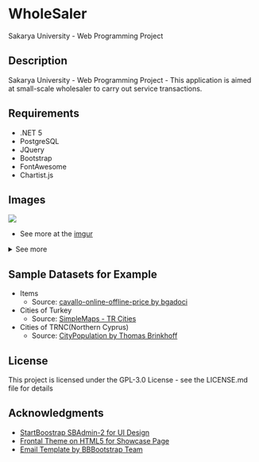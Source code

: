 # 
# WholeSaler

Sakarya University - Web Programming Project

## Description

Sakarya University - Web Programming Project - This application is aimed at small-scale wholesaler to carry out service transactions.

## Requirements

* .NET 5 
* PostgreSQL
* JQuery
* Bootstrap
* FontAwesome
* Chartist.js

## Images

<img src="https://i.imgur.com/wp4oaeU.png" name="dashboard">
  
* See more at the <a href="https://imgur.com/a/doGgX9g">imgur</a>

<details>
  <summary> See more</summary>
  <img src="https://i.imgur.com/2aLC1oH.png" name="showcase">
  <img src="https://i.imgur.com/MtcZ0Li.png" name="register">
  <img src="https://i.imgur.com/1KI8K8Q.png" name="confirm_account">
  <img src="https://i.imgur.com/Nnb0Mb4.png" name="login">
  <img src="https://i.imgur.com/6pcy33s.png" name="create_category">
  <img src="https://i.imgur.com/QZeZuLZ.png" name="list_operations">
  <img src="https://i.imgur.com/QIJqeU6.png" name="manage_account">
  <img src="https://i.imgur.com/NP4x8tP.png" name="manage_users_roles">
  <img src="https://i.imgur.com/DgK97xa.png" name="logs">
  <img src="https://i.imgur.com/fQlFfF9.png" name="basket">
  <img src="https://i.imgur.com/VfdXrds.png" name="basket_2">
</details>

## Sample Datasets for Example

* Items 
   * Source: [cavallo-online-offline-price by bgadoci](https://data.world/bgadoci/cavallo-online-offline-prices/workspace/)
* Cities of Turkey 
   * Source: [SimpleMaps - TR Cities](https://simplemaps.com/data/tr-cities)
* Cities of TRNC(Northern Cyprus)
   * Source: [CityPopulation by  Thomas Brinkhoff](http://www.citypopulation.de/en/cyprus/cities/north/)

## License

This project is licensed under the GPL-3.0 License - see the LICENSE.md file for details

## Acknowledgments

* [StartBoostrap SBAdmin-2 for UI Design](https://github.com/StartBootstrap/startbootstrap-sb-admin-2)
* [Frontal Theme on HTML5 for Showcase Page](https://html5up.net/fractal)
* [Email Template by BBBootstrap Team](https://bbbootstrap.com/snippets/confirm-account-email-template-17848137)
